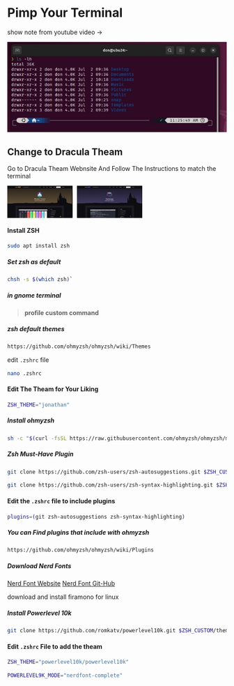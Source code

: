 # Pimp Your Terminal

show note from youtube video ->

![term.jpg](/img/term.jpg)

## Change to Dracula Theam

Go to Dracula Theam Webnsite And Follow The Instructions to match the terminal 

<div style="display: flex; gap: 10px; flex-wrap: wrap;">
  <img src="img/theam-dracula.png" alt="draculaIMG1" width="150"/>
  <img src="img/theam-dracula2.png" alt="draculaIMG2" width="150"/>
  <!-- add more images as needed -->
</div>

#### Install ZSH

```bash
sudo apt install zsh
```

##### Set zsh as default

```bash
chsh -s $(which zsh)`
```

##### in gnome terminal

> **profile custom command**

##### zsh default themes

```bash
https://github.com/ohmyzsh/ohmyzsh/wiki/Themes
```

edit `.zshrc` file 

```bash
nano .zshrc
```

#### Edit The Theam for Your Liking 

```bash
ZSH_THEME="jonathan"
```

##### Install ohmyzsh

```bash
sh -c "$(curl -fsSL https://raw.githubusercontent.com/ohmyzsh/ohmyzsh/master/tools/install.sh)"`
```

##### Zsh Must-Have Plugin

```bash
git clone https://github.com/zsh-users/zsh-autosuggestions.git $ZSH_CUSTOM/plugins/zsh-autosuggestions`
```

```bash
git clone https://github.com/zsh-users/zsh-syntax-highlighting.git $ZSH_CUSTOM/plugins/zsh-syntax-highlighting`
```

#### Edit the `.zshrc` file to include plugins

```bash
plugins=(git zsh-autosuggestions zsh-syntax-highlighting)
```

##### You can Find plugins that include with ohmyzsh

```bash
https://github.com/ohmyzsh/ohmyzsh/wiki/Plugins
```

##### Download Nerd Fonts 
[Nerd Font Website](https://www.nerdfonts.com/)
[Nerd Font Git-Hub](https://github.com/ryanoasis/nerd-fonts/tree/master/patched-fonts/FiraMono)

download and install firamono for linux

##### Install Powerlevel 10k

```bash
git clone https://github.com/romkatv/powerlevel10k.git $ZSH_CUSTOM/themes/powerlevel10k`
```

#### Edit `.zshrc` File to add the theam

```bash
ZSH_THEME="powerlevel10k/powerlevel10k"
```

```bash
POWERLEVEL9K_MODE="nerdfont-complete"
```
